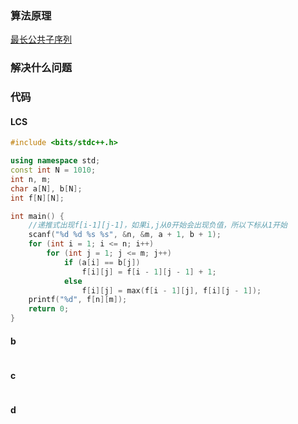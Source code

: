 ### 算法原理
[最长公共子序列](https://www.cnblogs.com/littlehb/p/15429296.html)

### 解决什么问题


### 代码

#### LCS

```C++
#include <bits/stdc++.h>

using namespace std;
const int N = 1010;
int n, m;
char a[N], b[N];
int f[N][N];

int main() {
    //递推式出现f[i-1][j-1]，如果i,j从0开始会出现负值，所以下标从1开始
    scanf("%d %d %s %s", &n, &m, a + 1, b + 1);
    for (int i = 1; i <= n; i++)
        for (int j = 1; j <= m; j++)
            if (a[i] == b[j])
                f[i][j] = f[i - 1][j - 1] + 1;
            else
                f[i][j] = max(f[i - 1][j], f[i][j - 1]);
    printf("%d", f[n][m]);
    return 0;
}


```

#### b

```cpp

```

#### c
```c++

```

#### d
```c++

```






